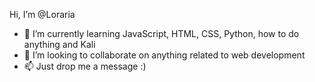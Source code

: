 Hi, I’m @Loraria

- 🌱 I’m currently learning JavaScript, HTML, CSS, Python, how to do anything and Kali
- 💞️ I’m looking to collaborate on anything related to web development
- 📫 Just drop me a message :)

<!---
Loraria/Loraria is a ✨ special ✨ repository because its `README.md` (this file) appears on your GitHub profile.
You can click the Preview link to take a look at your changes.
--->
